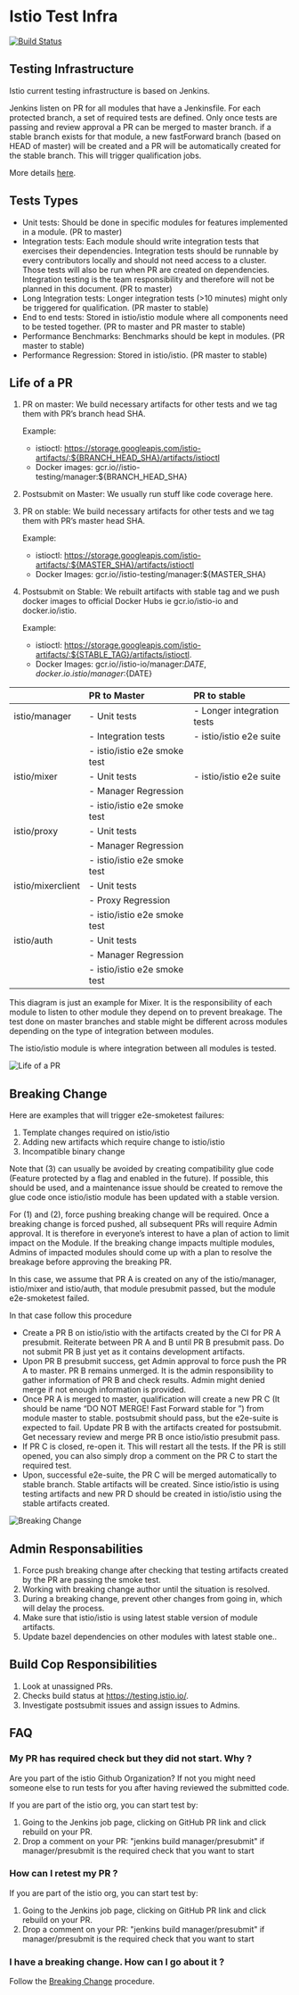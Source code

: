 # Istio Test Infra #
[![Build Status](https://testing.istio.io/buildStatus/icon?job=test-infra/postsubmit)](https://testing.istio.io/job/test-infra/)

## Testing Infrastructure ##

Istio current testing infrastructure is based on Jenkins.

Jenkins listen on PR for all modules that have a Jenkinsfile. For each protected branch, a set of required tests
are defined. Only once tests are passing and review approval a PR can be merged to master branch. if a stable branch
exists for that module, a new fastForward branch (based on HEAD of master) will be created and a PR will be automatically
created for the stable branch. This will trigger qualification jobs.

More details [here](doc/deployment.md).

## Tests Types ##

* Unit tests: Should be done in specific modules for features implemented in a module. (PR to master)
* Integration tests: Each module should write integration tests that exercises their dependencies. Integration tests should be runnable by every contributors locally and should not need access to a cluster. Those tests will also be run when PR are created on dependencies. Integration testing is the team responsibility and therefore will not be planned in this document. (PR to master)
* Long Integration tests: Longer integration tests (>10 minutes) might only be triggered for qualification. (PR master to stable)
* End to end tests: Stored in istio/istio module where all components need to be tested together. (PR to master and PR master to stable)
* Performance Benchmarks: Benchmarks should be kept in modules. (PR master to stable)
* Performance Regression: Stored in istio/istio. (PR master to stable)

## Life of a PR ##

1. PR on master: We build necessary artifacts for other tests and we tag them with PR’s branch head SHA.

    Example:
    * istioctl: https://storage.googleapis.com/istio-artifacts/:${BRANCH_HEAD_SHA}/artifacts/istioctl
    * Docker images: gcr.io//istio-testing/manager:${BRANCH_HEAD_SHA}

1. Postsubmit on Master: We usually run stuff like code coverage here.

1. PR on stable: We build necessary artifacts for other tests and we tag them with PR’s master head SHA.

    Example:
    * istioctl: https://storage.googleapis.com/istio-artifacts/:${MASTER_SHA}/artifacts/istioctl
    * Docker Images: gcr.io//istio-testing/manager:${MASTER_SHA}

1. Postsubmit on Stable: We rebuilt artifacts with stable tag and we push docker images to official Docker Hubs ie gcr.io/istio-io and docker.io/istio.

    Example:
    * istioctl: https://storage.googleapis.com/istio-artifacts/:${STABLE_TAG}/artifacts/istioctl.
    * Docker Images: gcr.io//istio-io/manager:${DATE}, docker.io.istio/manager:${DATE}

|                   | PR to Master                  | PR to stable                  |
|:------------------|:------------------------------|:------------------------------|
| istio/manager     | - Unit tests                  | - Longer integration tests    |
|                   | - Integration tests           | - istio/istio e2e suite       |
|                   | - istio/istio e2e smoke test  |                               |
| istio/mixer       | - Unit tests                  | - istio/istio e2e suite       |
|                   | - Manager Regression          |                               |
|                   | - istio/istio e2e smoke test  |                               |
| istio/proxy       | - Unit tests                  |                               |
|                   | - Manager Regression          |                               |
|                   | - istio/istio e2e smoke test  |                               |
| istio/mixerclient | - Unit tests                  |                               |
|                   | - Proxy Regression            |                               |
|                   | - istio/istio e2e smoke test  |                               |
| istio/auth        | - Unit tests                  |                               |
|                   | - Manager Regression          |                               |
|                   | - istio/istio e2e smoke test  |                               |

This diagram is just an example for Mixer. It is the responsibility of each module to
listen to other module they depend on to prevent breakage. The test done on master branches
and stable might be different across modules depending on the type of integration between modules.

The istio/istio module is where integration between all modules is tested.

![Life of a PR](doc/pr_life.png)

## Breaking Change ##

Here are examples that will trigger e2e-smoketest failures:

1. Template changes required on istio/istio
1. Adding new artifacts which require change to istio/istio
1. Incompatible binary change

Note that (3) can usually be avoided by creating compatibility glue code (Feature protected by a flag and enabled in the future). If possible, this should be used, and a maintenance issue should be created to remove the glue code once istio/istio module has been updated with a stable version.

For (1) and (2), force pushing breaking change will be required. Once a breaking change is forced pushed, all subsequent PRs will require Admin approval. It is therefore in everyone’s interest to have a plan of action to limit impact on the Module. If the breaking change impacts multiple modules, Admins of impacted modules should come up with a plan to resolve the breakage before approving the breaking PR.

In this case, we assume that PR A is created on any of the istio/manager, istio/mixer and istio/auth, that module presubmit passed, but the module e2e-smoketest failed.

In that case follow this procedure

* Create a PR B on istio/istio with the artifacts created by the CI for PR A presubmit. Reiterate between PR A and B until PR B presubmit pass. Do not submit PR B just yet as it contains development artifacts.
* Upon PR B presubmit success, get Admin approval to force push the PR A to master. PR B remains unmerged. It is the admin responsibility to gather information of PR B and check results. Admin might denied merge if not enough information is provided.
* Once PR A is merged to master, qualification will create a new PR C (It should be name “DO NOT MERGE! Fast Forward stable for <SHA in master>”) from module master to stable. postsubmit should pass, but the e2e-suite is expected to fail. Update PR B with the artifacts created for postsubmit. Get necessary review and merge PR B once istio/istio presubmit pass.
* If PR C is closed, re-open it. This will restart all the tests. If the PR is still opened, you can also simply drop a comment on the PR C to start the required test.
* Upon, successful e2e-suite, the PR C will be merged automatically to stable branch. Stable artifacts will be created. Since istio/istio is using testing artifacts and new PR D should be created in istio/istio using the stable artifacts created.


![Breaking Change](doc/breaking_change.png)

## Admin Responsabilities ##

1. Force push breaking change after checking that testing artifacts created by the PR are passing the smoke test.
1. Working with breaking change author until the situation is resolved.
1. During a breaking change, prevent other changes from going in, which will delay the process.
1. Make sure that istio/istio is using latest stable version of module artifacts.
1. Update bazel dependencies on other modules with latest stable one..

## Build Cop Responsibilities ##

1. Look at unassigned PRs.
1. Checks build status at https://testing.istio.io/.
1. Investigate postsubmit issues and assign issues to Admins.



## FAQ ##

### My PR has required check but they did not start. Why ? ###

Are you part of the istio Github Organization? If not you might need someone else to run tests for you after
having reviewed the submitted code.

If you are part of the istio org, you can start test by:

1. Going to the Jenkins job page, clicking on GitHub PR link and click rebuild on your PR.
2. Drop a comment on your PR: "jenkins build manager/presubmit" if manager/presubmit is the required check that you want to start

### How can I retest my PR ? ###

If you are part of the istio org, you can start test by:

1. Going to the Jenkins job page, clicking on GitHub PR link and click rebuild on your PR.
2. Drop a comment on your PR: "jenkins build manager/presubmit" if manager/presubmit is the required check that you want to start

### I have a breaking change. How can I go about it ? ###

Follow the [Breaking Change](#breaking-change) procedure.